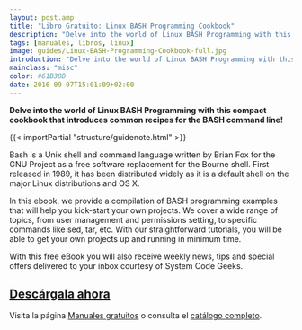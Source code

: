 ```yaml
---
layout: post.amp
title: "Libro Gratuito: Linux BASH Programming Cookbook"
description: "Delve into the world of Linux BASH Programming with this compact cookbook that introduces common recipes for the BASH command line!"
tags: [manuales, libros, linux]
image: guides/Linux-BASH-Programming-Cookbook-full.jpg
introduction: "Delve into the world of Linux BASH Programming with this compact cookbook that introduces common recipes for the BASH command line!"
mainclass: "misc"
color: #61B38D
date: 2016-09-07T15:01:09+02:00
---
```


<figure>
   <amp-img on="tap:lightbox1" role="button" tabindex="0" layout="responsive" src="/img/guides/Linux-BASH-Programming-Cookbook-centered.jpg" alt="{{ title }}" title="{{ title }}" width="800" height="420">
   </amp-img>
</figure>

__Delve into the world of Linux BASH Programming with this compact cookbook that introduces common recipes for the BASH command line!__

{{< importPartial "structure/guidenote.html" >}}

Bash is a Unix shell and command language written by Brian Fox for the GNU Project as a free software replacement for the Bourne shell. First released in 1989, it has been distributed widely as it is a default shell on the major Linux distributions and OS X.

<!--more-->

In this ebook, we provide a compilation of BASH programming examples that will help you kick-start your own projects. We cover a wide range of topics, from user management and permissions setting, to specific commands like sed, tar, etc. With our straightforward tutorials, you will be able to get your own projects up and running in minimum time.

With this free eBook you will also receive weekly news, tips and special offers delivered to your inbox courtesy of System Code Geeks.

<div class="button-post">
  <h2><a href="http://bashyc-blogspot.tradepub.com/c/pubRD.mpl?sr=oc&_t=oc:&qf=w_syst05" target="_blank">Descárgala ahora</a></h2>
</div>

Visita la página [Manuales gratuitos][1] o consulta el [catálogo completo][2].

[1]: https://elbauldelprogramador.com/manuales-gratuitos/
[2]: http://elbauldelprogramador.tradepub.com/category/information-technology/1207/ "Catálogo completo de Guías gratuítas "
